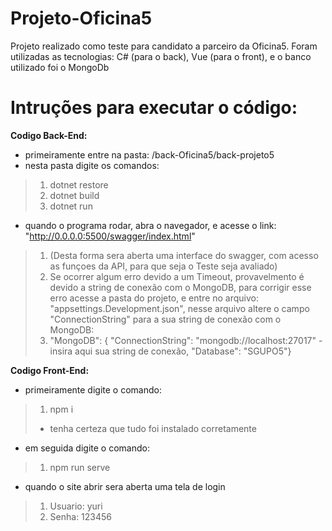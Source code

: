 # Projeto-Oficina5
Projeto realizado como teste para candidato a parceiro da Oficina5.
Foram utilizadas as tecnologias: C# (para o back), Vue (para o front), e o banco utilizado foi o MongoDb

# Intruções para executar o código:

**Codigo Back-End:** 
* primeiramente entre na pasta: /back-Oficina5/back-projeto5
* nesta pasta digite os comandos: 
> 1. dotnet restore
> 2. dotnet build
> 3. dotnet run
* quando o programa rodar, abra o navegador, e acesse o link: "http://0.0.0.0:5500/swagger/index.html"
> 1. (Desta forma sera aberta uma interface do swagger, com acesso as funçoes da API, para que seja o Teste seja avaliado)
> 2. Se ocorrer algum erro devido a um Timeout, provavelmento é devido a string de conexão com o MongoDB, para corrigir esse erro acesse a pasta do projeto, e entre no arquivo: "appsettings.Development.json", nesse arquivo altere o campo "ConnectionString" para a sua string de conexão com o MongoDB:
> 3. "MongoDB":  {
    "ConnectionString": "mongodb://localhost:27017" -insira aqui sua string de conexão,
    "Database": "SGUPO5"}

**Codigo Front-End:** 
* primeiramente digite o comando:
> 1. npm i
> * tenha certeza que tudo foi instalado corretamente
* em seguida digite o comando:
> 1. npm run serve

* quando o site abrir sera aberta uma tela de login
> 1. Usuario: yuri
> 2. Senha: 123456

